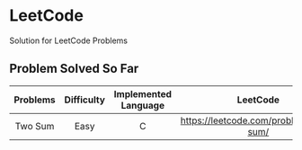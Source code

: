 # LeetCode
Solution for LeetCode Problems

## Problem Solved So Far
| Problems | Difficulty | Implemented Language | LeetCode |
| :-----:  | :--------: | :------------------: | :------: |
| Two Sum  | Easy | C | https://leetcode.com/problems/two-sum/ |
